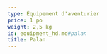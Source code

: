 ```yaml
---
type: Équipement d'aventurier
price: 1 po
weight: 2,5 kg
id: equipment_hd.md#palan
title: Palan
---
```


